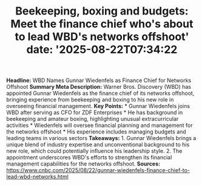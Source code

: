 ﻿---
title: "Beekeeping, boxing and budgets: Meet the finance chief who's about to lead WBD's networks offshoot'
date: '2025-08-22T07:34:22"
category: "Markets"
summary: ""
slug: "beekeeping boxing and budgets meet the finance chief whos ab"
source_urls:
  - "https://www.cnbc.com/2025/08/22/gunnar-wiedenfels-finance-chief-to-lead-wbd-networks.html"
seo:
  title: "Beekeeping, boxing and budgets: Meet the finance chief who's about to lead WBD's networks offshoot | Hash n Hedge'
  description: '"
  keywords: ["news", "markets", "brief"]
---
**Headline:** WBD Names Gunnar Wiedenfels as Finance Chief for Networks Offshoot  **Summary Meta Description:** Warner Bros. Discovery (WBD) has appointed Gunnar Wiedenfels as the finance chief of its networks offshoot, bringing experience from beekeeping and boxing to his new role in overseeing financial management.  **Key Points:**  * Gunnar Wiedenfels joins WBD after serving as CFO for ZDF Enterprises * He has background in beekeeping and amateur boxing, highlighting unusual extracurricular activities * Wiedenfels will oversee financial planning and management for the networks offshoot * His experience includes managing budgets and leading teams in various sectors  **Takeaways:**  1. Gunnar Wiedenfels brings a unique blend of industry expertise and unconventional background to his new role, which could potentially influence his leadership style. 2. The appointment underscores WBD's efforts to strengthen its financial management capabilities for the networks offshoot.  **Sources:** https://www.cnbc.com/2025/08/22/gunnar-wiedenfels-finance-chief-to-lead-wbd-networks.html 
